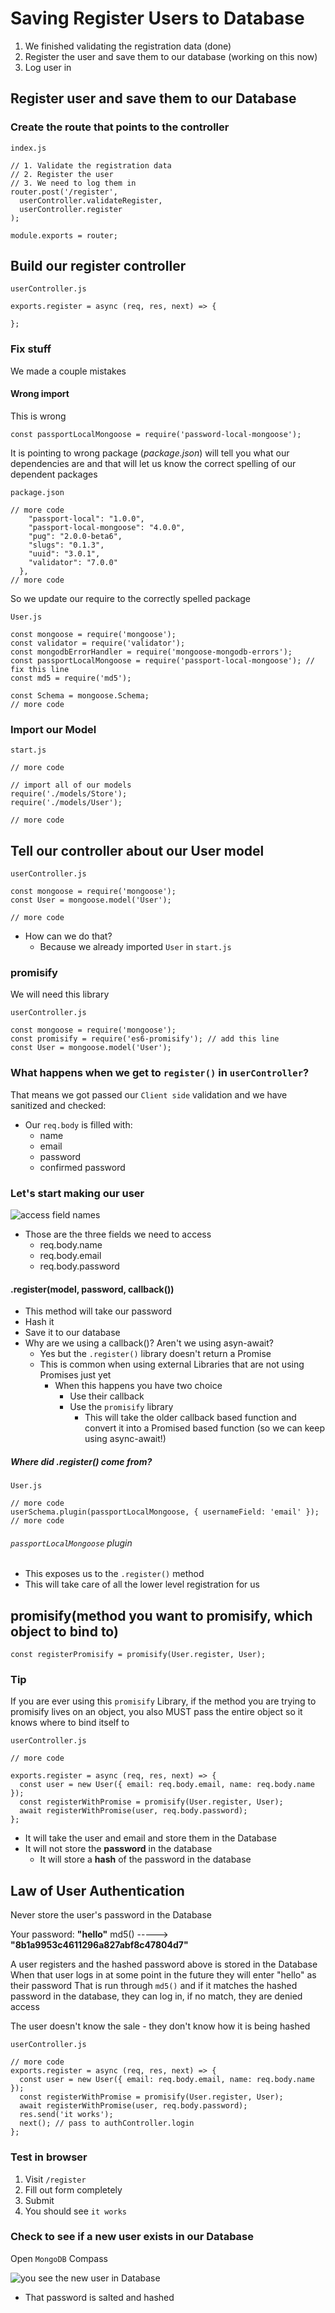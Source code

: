 # Saving Register Users to Database
1. We finished validating the registration data (done)
2. Register the user and save them to our database (working on this now)
3. Log user in

## Register user and save them to our Database
### Create the route that points to the controller
`index.js`

```
// 1. Validate the registration data
// 2. Register the user
// 3. We need to log them in
router.post('/register',
  userController.validateRegister,
  userController.register
);

module.exports = router;
```

## Build our register controller
`userController.js`

```
exports.register = async (req, res, next) => {
  
};
```

### Fix stuff
We made a couple mistakes

#### Wrong import
This is wrong

`const passportLocalMongoose = require('password-local-mongoose');`

It is pointing to wrong package (_package.json_) will tell you what our dependencies are and that will let us know the correct spelling of our dependent packages

`package.json`

```
// more code
    "passport-local": "1.0.0",
    "passport-local-mongoose": "4.0.0",
    "pug": "2.0.0-beta6",
    "slugs": "0.1.3",
    "uuid": "3.0.1",
    "validator": "7.0.0"
  },
// more code
```

So we update our require to the correctly spelled package

`User.js`

```
const mongoose = require('mongoose');
const validator = require('validator');
const mongodbErrorHandler = require('mongoose-mongodb-errors');
const passportLocalMongoose = require('passport-local-mongoose'); // fix this line
const md5 = require('md5');

const Schema = mongoose.Schema;
// more code
```

### Import our Model
`start.js`

```
// more code

// import all of our models
require('./models/Store');
require('./models/User');

// more code
```

## Tell our controller about our User model
`userController.js`

```
const mongoose = require('mongoose');
const User = mongoose.model('User');

// more code
```

* How can we do that?
    - Because we already imported `User` in `start.js`

### promisify
We will need this library

`userController.js`

```
const mongoose = require('mongoose');
const promisify = require('es6-promisify'); // add this line
const User = mongoose.model('User');
```

### What happens when we get to `register()` in `userController`?
That means we got passed our `Client side` validation and we have sanitized and checked:

* Our `req.body` is filled with:
    - name
    - email
    - password
    - confirmed password

### Let's start making our user
![access field names](https://i.imgur.com/yHLYeq8.png)

* Those are the three fields we need to access
    - req.body.name
    - req.body.email
    - req.body.password

#### .register(model, password, callback())
* This method will take our password
* Hash it
* Save it to our database
* Why are we using a callback()? Aren't we using asyn-await?
    - Yes but the `.register()` library doesn't return a Promise
    - This is common when using external Libraries that are not using Promises just yet
        + When this happens you have two choice
            * Use their callback
            * Use the `promisify` library
                - This will take the older callback based function and convert it into a Promised based function (so we can keep using async-await!)

##### Where did .register() come from?
`User.js`

```
// more code
userSchema.plugin(passportLocalMongoose, { usernameField: 'email' });
// more code
```

###### `passportLocalMongoose` plugin
* This exposes us to the `.register()` method
* This will take care of all the lower level registration for us

## promisify(method you want to promisify, which object to bind to)
`const registerPromisify = promisify(User.register, User);`

### Tip
If you are ever using this `promisify` Library, if the method you are trying to promisify lives on an object, you also MUST pass the entire object so it knows where to bind itself to

`userController.js`

```
// more code

exports.register = async (req, res, next) => {
  const user = new User({ email: req.body.email, name: req.body.name });
  const registerWithPromise = promisify(User.register, User);
  await registerWithPromise(user, req.body.password);
};
```

* It will take the user and email and store them in the Database
* It will not store the **password** in the database
    - It will store a **hash** of the password in the database

## Law of User Authentication
Never store the user's password in the Database 

Your password: **"hello"**
md5() -----> **"8b1a9953c4611296a827abf8c47804d7"**

A user registers and the hashed password above is stored in the Database
When that user logs in at some point in the future they will enter "hello" as their password
That is run through `md5()` and if it matches the hashed password in the database, they can log in, if no match, they are denied access

The user doesn't know the sale - they don't know how it is being hashed

`userController.js`

```
// more code
exports.register = async (req, res, next) => {
  const user = new User({ email: req.body.email, name: req.body.name });
  const registerWithPromise = promisify(User.register, User);
  await registerWithPromise(user, req.body.password);
  res.send('it works');
  next(); // pass to authController.login
};
```

### Test in browser
1. Visit `/register`
2. Fill out form completely
3. Submit
4. You should see `it works`

### Check to see if a new user exists in our Database
Open `MongoDB` Compass

![you see the new user in Database](https://i.imgur.com/ngDHTmt.png)

* That password is salted and hashed
